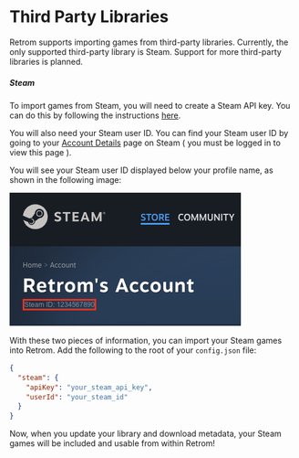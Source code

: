 # Third Party Libraries

Retrom supports importing games from third-party libraries. Currently, the only supported third-party
library is Steam. Support for more third-party libraries is planned.

##### Steam

To import games from Steam, you will need to create a Steam API key. You can do this by following the
instructions [here](https://steamcommunity.com/dev/apikey).

You will also need your Steam user ID. You can find your Steam user ID by going to your
[Account Details](https://store.steampowered.com/account/) page on Steam ( you must be logged in to
view this page ).

You will see your Steam user ID displayed below your profile name, as shown in the following image:

![Steam ID](docs/imgs/steam-id.png)

With these two pieces of information, you can import your Steam games into Retrom.
Add the following to the root of your `config.json` file:

```json
{
  "steam": {
    "apiKey": "your_steam_api_key",
    "userId": "your_steam_id"
  }
}
```

Now, when you update your library and download metadata, your Steam games will be included and usable
from within Retrom!
